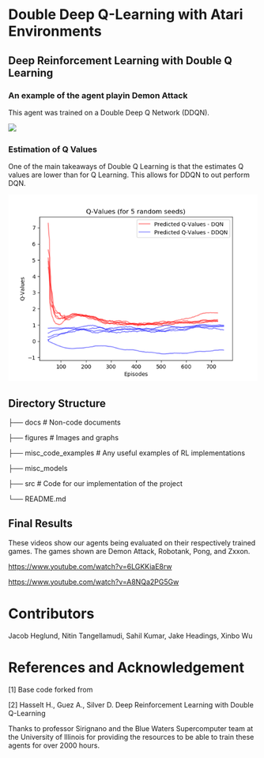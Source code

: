 # Double Deep Q-Learning with Atari Environments

## Deep Reinforcement Learning with Double Q Learning

### An example of the agent playin Demon Attack
This agent was trained on a Double Deep Q Network (DDQN).

![](demon_attack.gif)

### Estimation of Q Values
One of the main takeaways of Double Q Learning is that the estimates Q values are lower than for Q Learning. This allows for DDQN to out perform DQN.
<p align = "center">
<img src="q_values_dqn_vs_ddqn.png">
</p>

## Directory Structure

├── docs                        # Non-code documents

├── figures                     # Images and graphs

├── misc_code_examples          # Any useful examples of RL implementations

├── misc_models

├── src                         # Code for our implementation of the project

└── README.md

## Final Results
These videos show our agents being evaluated on their respectively trained games. The games shown are Demon Attack, Robotank, Pong, and Zxxon.

<https://www.youtube.com/watch?v=6LGKKiaE8rw>

<https://www.youtube.com/watch?v=A8NQa2PG5Gw>

# Contributors
Jacob Heglund, Nitin Tangellamudi, Sahil Kumar, Jake Headings, Xinbo Wu

# References and Acknowledgement
<p>
[1] Base code forked from <https://github.com/higgsfield/RL-Adventure>
</p>
<p>
[2] Hasselt H., Guez A., Silver D. Deep Reinforcement Learning with Double Q-Learning
</p>
<p>
Thanks to professor Sirignano and the Blue Waters Supercomputer team at the University of Illinois for providing the resources to be able to train these agents for over 2000 hours.
</p>

